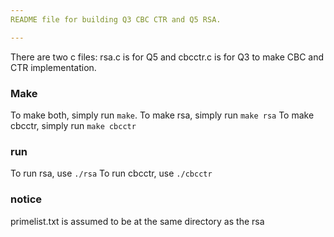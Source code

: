 ```yaml
---
README file for building Q3 CBC CTR and Q5 RSA. 

---
```


There are two c files: rsa.c is for Q5 and cbcctr.c is for Q3 to make CBC and CTR implementation.

### Make
To make both, simply run `make`.
To make rsa, simply run `make rsa`
To make cbcctr, simply run `make cbcctr`

### run
To run rsa, use `./rsa`
To run cbcctr, use `./cbcctr`

### notice
primelist.txt is assumed to be at the same directory as the rsa
